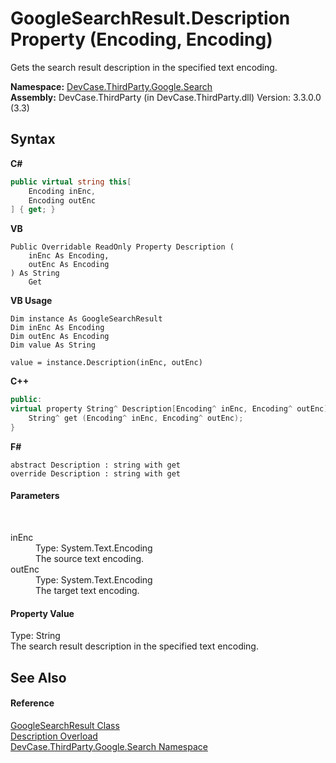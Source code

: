 # GoogleSearchResult.Description Property (Encoding, Encoding)
 

Gets the search result description in the specified text encoding.

**Namespace:**&nbsp;<a href="N_DevCase_ThirdParty_Google_Search">DevCase.ThirdParty.Google.Search</a><br />**Assembly:**&nbsp;DevCase.ThirdParty (in DevCase.ThirdParty.dll) Version: 3.3.0.0 (3.3)

## Syntax

**C#**<br />
``` C#
public virtual string this[
	Encoding inEnc,
	Encoding outEnc
] { get; }
```

**VB**<br />
``` VB
Public Overridable ReadOnly Property Description ( 
	inEnc As Encoding,
	outEnc As Encoding
) As String
	Get
```

**VB Usage**<br />
``` VB Usage
Dim instance As GoogleSearchResult
Dim inEnc As Encoding
Dim outEnc As Encoding
Dim value As String

value = instance.Description(inEnc, outEnc)

```

**C++**<br />
``` C++
public:
virtual property String^ Description[Encoding^ inEnc, Encoding^ outEnc] {
	String^ get (Encoding^ inEnc, Encoding^ outEnc);
}
```

**F#**<br />
``` F#
abstract Description : string with get
override Description : string with get
```


#### Parameters
&nbsp;<dl><dt>inEnc</dt><dd>Type: System.Text.Encoding<br />The source text encoding.</dd><dt>outEnc</dt><dd>Type: System.Text.Encoding<br />The target text encoding.</dd></dl>

#### Property Value
Type: String<br />The search result description in the specified text encoding.

## See Also


#### Reference
<a href="T_DevCase_ThirdParty_Google_Search_GoogleSearchResult">GoogleSearchResult Class</a><br /><a href="Overload_DevCase_ThirdParty_Google_Search_GoogleSearchResult_Description">Description Overload</a><br /><a href="N_DevCase_ThirdParty_Google_Search">DevCase.ThirdParty.Google.Search Namespace</a><br />
